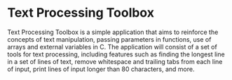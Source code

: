 # Text Processing Toolbox

Text Processing Toolbox is a simple application that aims to reinforce
the concepts of text manipulation, passing parameters in functions,
use of arrays and external variables in C. The application will
consist of a set of tools for text processing, including features such
as finding the longest line in a set of lines of text, remove
whitespace and trailing tabs from each line of input, print lines of
input longer than 80 characters, and more.
